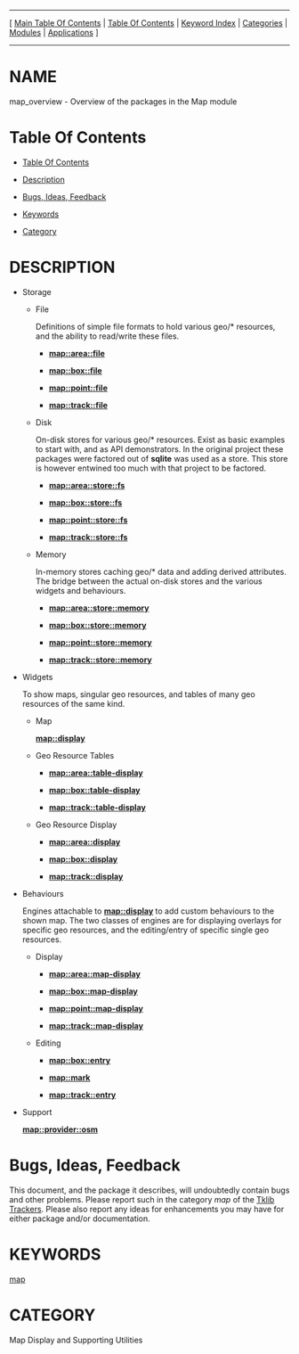 
[//000000001]: # (map\_overview \- Map display support)
[//000000002]: # (Generated from file 'map\_overview\.man~' by tcllib/doctools with format 'markdown')
[//000000003]: # (map\_overview\(n\) 0\.1 tklib "Map display support")

<hr> [ <a href="../../../../toc.md">Main Table Of Contents</a> &#124; <a
href="../../../toc.md">Table Of Contents</a> &#124; <a
href="../../../../index.md">Keyword Index</a> &#124; <a
href="../../../../toc0.md">Categories</a> &#124; <a
href="../../../../toc1.md">Modules</a> &#124; <a
href="../../../../toc2.md">Applications</a> ] <hr>

# NAME

map\_overview \- Overview of the packages in the Map module

# <a name='toc'></a>Table Of Contents

  - [Table Of Contents](#toc)

  - [Description](#section1)

  - [Bugs, Ideas, Feedback](#section2)

  - [Keywords](#keywords)

  - [Category](#category)

# <a name='description'></a>DESCRIPTION

  - Storage

      * File

        Definitions of simple file formats to hold various geo/\* resources, and
        the ability to read/write these files\.

          + __[map::area::file](area\-file\.md)__

          + __[map::box::file](box\-file\.md)__

          + __[map::point::file](point\-file\.md)__

          + __[map::track::file](track\-file\.md)__

      * Disk

        On\-disk stores for various geo/\* resources\. Exist as basic examples to
        start with, and as API demonstrators\. In the original project these
        packages were factored out of __sqlite__ was used as a store\. This
        store is however entwined too much with that project to be factored\.

          + __[map::area::store::fs](area\-store\-fs\.md)__

          + __[map::box::store::fs](box\-store\-fs\.md)__

          + __[map::point::store::fs](point\-store\-fs\.md)__

          + __[map::track::store::fs](track\-store\-fs\.md)__

      * Memory

        In\-memory stores caching geo/\* data and adding derived attributes\. The
        bridge between the actual on\-disk stores and the various widgets and
        behaviours\.

          + __[map::area::store::memory](area\-store\-mem\.md)__

          + __[map::box::store::memory](box\-store\-mem\.md)__

          + __[map::point::store::memory](point\-store\-mem\.md)__

          + __[map::track::store::memory](track\-store\-mem\.md)__

  - Widgets

    To show maps, singular geo resources, and tables of many geo resources of
    the same kind\.

      * Map

        __[map::display](display\.md)__

      * Geo Resource Tables

          + __[map::area::table\-display](area\-table\-display\.md)__

          + __[map::box::table\-display](box\-table\-display\.md)__

          + __[map::track::table\-display](track\-table\-display\.md)__

      * Geo Resource Display

          + __[map::area::display](area\-display\.md)__

          + __[map::box::display](box\-display\.md)__

          + __[map::track::display](track\-display\.md)__

  - Behaviours

    Engines attachable to __[map::display](display\.md)__ to add custom
    behaviours to the shown map\. The two classes of engines are for displaying
    overlays for specific geo resources, and the editing/entry of specific
    single geo resources\.

      * Display

          + __[map::area::map\-display](area\-map\-display\.md)__

          + __[map::box::map\-display](box\-map\-display\.md)__

          + __[map::point::map\-display](point\-map\-display\.md)__

          + __[map::track::map\-display](track\-map\-display\.md)__

      * Editing

          + __[map::box::entry](box\-entry\.md)__

          + __[map::mark](mark\.md)__

          + __[map::track::entry](track\-entry\.md)__

  - Support

    __[map::provider::osm](provider\-osm\.md)__

# <a name='section2'></a>Bugs, Ideas, Feedback

This document, and the package it describes, will undoubtedly contain bugs and
other problems\. Please report such in the category *map* of the [Tklib
Trackers](http://core\.tcl\.tk/tklib/reportlist)\. Please also report any ideas
for enhancements you may have for either package and/or documentation\.

# <a name='keywords'></a>KEYWORDS

[map](\.\./\.\./\.\./\.\./index\.md\#map)

# <a name='category'></a>CATEGORY

Map Display and Supporting Utilities
